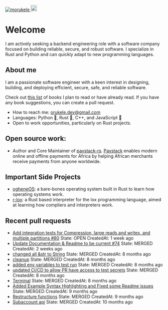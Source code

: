 <p align="left">
  <a href="https://github.com/morukele/morukele/">
    <img src="https://komarev.com/ghpvc/?username=morukele" alt="morukele" />
  </a>
  <a href="https://github.com/junkurihara">
    <img height="20" src="https://img.shields.io/github/followers/morukele?label=follow&logo=github&style=flat" />
  </a>
</p>

# Welcome
I am actively seeking a backend engineering role with a software company focused on building reliable, secure, and robust software. I specialize in Rust and Python and can quickly adapt to new programming languages.

## About me
I am a passionate software engineer with a keen interest in designing, building, and deploying efficient, secure, safe, and reliable software.

Check out [this list](https://github.com/morukele/Books) of books I plan to read or have already read. If you have any book suggestions, you can create a pull request.

- How to reach me: orukele.dev@gmail.com
- Languages: Python 🐍, Rust 🦀, C++, and JavaScript 📜
- Open to work opportunities, particularly on Rust projects.

## Open source work:
- Author and Core Maintainer of [paystack-rs](https://github.com/morukele/paystack-rs). [Paystack](https://paystack.com) enables modern online and offline payments for Africa by helping African merchants receive payments from anyone worldwide.

## Important Side Projects
- [ogheneOS](https://github.com/morukele/ogheneOS): a bare-bones operating system built in Rust to learn how operating systems work.
- [r-lox](https://github.com/morukele/r-lox): a Rust based interpreter for the lox programming language, aimed at learning how compliers and interpreters work.


## Recent pull requests

- [Add integration tests for Compression, large reads and writes, and multiple partitions #80](https://github.com/CallistoLabsNYC/samsa/pull/84) State: OPEN CreatedAt: 1 week ago
- [Update Documentation &amp; Readme to be current #74](https://github.com/CallistoLabsNYC/samsa/pull/78) State: MERGED CreatedAt: 2 weeks ago
- [changed all &amp;str to String](https://github.com/morukele/paystack-rs/pull/33) State: MERGED CreatedAt: 8 months ago
- [cleanup](https://github.com/morukele/paystack-rs/pull/32) State: MERGED CreatedAt: 8 months ago
- [added env variables to test run](https://github.com/morukele/paystack-rs/pull/31) State: MERGED CreatedAt: 8 months ago
- [updated CI/CD to allow PR have access to test secrets](https://github.com/morukele/paystack-rs/pull/30) State: MERGED CreatedAt: 8 months ago
- [Terminal](https://github.com/morukele/paystack-rs/pull/28) State: MERGED CreatedAt: 8 months ago
- [Added Example Syntax Highlighting and Fixed some Readme issues](https://github.com/Genaro-Chris/spawn_groups/pull/1) State: MERGED CreatedAt: 9 months ago
- [Restructure functions](https://github.com/morukele/paystack-rs/pull/16) State: MERGED CreatedAt: 9 months ago
- [Subaccount api](https://github.com/morukele/paystack-rs/pull/14) State: MERGED CreatedAt: 10 months ago
